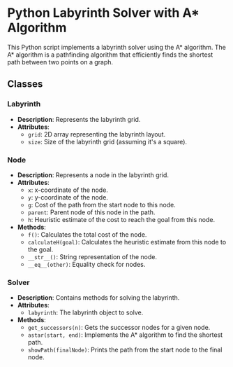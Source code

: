 # Python Labyrinth Solver with A* Algorithm

This Python script implements a labyrinth solver using the A* algorithm. The A* algorithm is a pathfinding algorithm that efficiently finds the shortest path between two points on a graph.

## Classes

### Labyrinth

- **Description**: Represents the labyrinth grid.
- **Attributes**:
  - `grid`: 2D array representing the labyrinth layout.
  - `size`: Size of the labyrinth grid (assuming it's a square).

### Node

- **Description**: Represents a node in the labyrinth grid.
- **Attributes**:
  - `x`: x-coordinate of the node.
  - `y`: y-coordinate of the node.
  - `g`: Cost of the path from the start node to this node.
  - `parent`: Parent node of this node in the path.
  - `h`: Heuristic estimate of the cost to reach the goal from this node.
- **Methods**:
  - `f()`: Calculates the total cost of the node.
  - `calculateH(goal)`: Calculates the heuristic estimate from this node to the goal.
  - `__str__()`: String representation of the node.
  - `__eq__(other)`: Equality check for nodes.

### Solver

- **Description**: Contains methods for solving the labyrinth.
- **Attributes**:
  - `labyrinth`: The labyrinth object to solve.
- **Methods**:
  - `get_successors(n)`: Gets the successor nodes for a given node.
  - `astar(start, end)`: Implements the A* algorithm to find the shortest path.
  - `showPath(finalNode)`: Prints the path from the start node to the final node.
